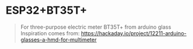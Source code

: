 # ESP32+BT35T+

> For three-purpose electric meter BT35T+ from arduino glass
Inspiration comes from:
https://hackaday.io/project/12211-arduino-glasses-a-hmd-for-multimeter